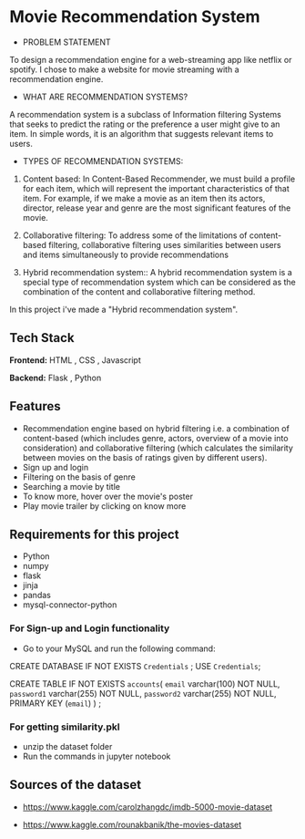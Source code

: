 
# Movie Recommendation System

- PROBLEM STATEMENT

To design a recommendation engine for a web-streaming app like netflix or spotify. I chose to make a website for movie streaming with a recommendation engine.

- WHAT ARE RECOMMENDATION SYSTEMS? 

A recommendation system is a subclass of Information filtering Systems that seeks to predict the rating or the preference a user might give to an item. In simple words, it is an algorithm that suggests relevant items to users. 

- TYPES OF RECOMMENDATION SYSTEMS: 
 
1)	Content based: 
In Content-Based Recommender, we must build a profile for each item, which will represent the important characteristics of that item. For example, if we make a movie as an item then its actors, director, release year and genre are the most significant features of the movie. 

2)	Collaborative filtering: 
To address some of the limitations of content-based filtering, collaborative filtering uses similarities between users and items simultaneously to provide recommendations

2)	Hybrid recommendation system:: 
A hybrid recommendation system is a special type of recommendation system which can be considered as the combination of the content and collaborative filtering method.

In this project i've made a "Hybrid recommendation system".


## Tech Stack

**Frontend:** HTML , CSS , Javascript 

**Backend:** Flask , Python


## Features

- Recommendation engine based on hybrid filtering i.e. a combination of content-based (which includes genre, actors, overview of a movie into consideration) and collaborative filtering (which calculates the similarity between movies on the basis of ratings given by different users).
- Sign up and login
- Filtering on the basis of genre
- Searching a movie by title
- To know more, hover over the movie's poster
- Play movie trailer by clicking on know more

## Requirements for this project

- Python
- numpy
- flask
- jinja
- pandas
- mysql-connector-python

### For Sign-up and Login functionality
 - Go to your MySQL and run the following command:
  
  
CREATE DATABASE IF NOT EXISTS `Credentials` ;
USE `Credentials`;

CREATE TABLE IF NOT EXISTS `accounts`(
    `email` varchar(100) NOT NULL,
    `password1` varchar(255) NOT NULL,
    `password2` varchar(255) NOT NULL,
    PRIMARY KEY (`email`)
) ;

### For getting similarity.pkl 

- unzip the dataset folder
- Run the commands in jupyter notebook

## Sources of the dataset

- https://www.kaggle.com/carolzhangdc/imdb-5000-movie-dataset

- https://www.kaggle.com/rounakbanik/the-movies-dataset
